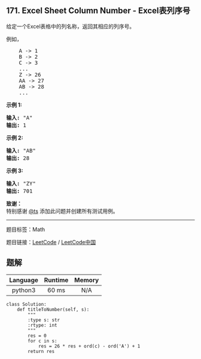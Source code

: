 ## 171. Excel Sheet Column Number - Excel表列序号

<!--If you want to use the English description, use `question.content` instead-->

<p>给定一个Excel表格中的列名称，返回其相应的列序号。</p>

<p>例如，</p>

<pre>    A -&gt; 1
    B -&gt; 2
    C -&gt; 3
    ...
    Z -&gt; 26
    AA -&gt; 27
    AB -&gt; 28 
    ...
</pre>

<p><strong>示例 1:</strong></p>

<pre><strong>输入:</strong> &quot;A&quot;
<strong>输出:</strong> 1
</pre>

<p><strong>示例&nbsp;2:</strong></p>

<pre><strong>输入: </strong>&quot;AB&quot;
<strong>输出:</strong> 28
</pre>

<p><strong>示例&nbsp;3:</strong></p>

<pre><strong>输入: </strong>&quot;ZY&quot;
<strong>输出:</strong> 701</pre>

<p><strong>致谢：</strong><br>
特别感谢&nbsp;<a href="http://leetcode.com/discuss/user/ts">@ts</a>&nbsp;添加此问题并创建所有测试用例。</p>



-----

题目标签：Math

题目链接：[LeetCode](https://leetcode.com/problems/excel-sheet-column-number/description/)  /  [LeetCode中国](https://leetcode-cn.com/problems/excel-sheet-column-number/description/)

## 题解



| Language | Runtime | Memory |
|:---:|:---:|:---:|
| python3  | 60  ms | N/A |

```python3
class Solution:
    def titleToNumber(self, s):
        """
        :type s: str
        :rtype: int
        """
        res = 0
        for c in s:
            res = 26 * res + ord(c) - ord('A') + 1
        return res
```
